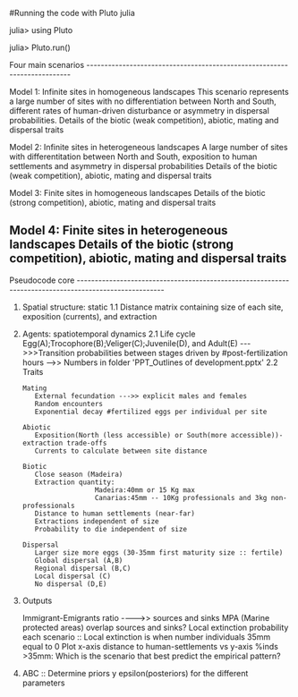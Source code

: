 #Running the code with Pluto julia

julia> using Pluto

julia> Pluto.run()


Four main scenarios -------------------------------------------------------------------------

Model 1: Infinite sites in homogeneous landscapes
This scenario represents a large number of sites with no differentiation between North and South, different rates of human-driven disturbance or asymmetry in dispersal probabilities. Details of the biotic (weak competition), abiotic, mating and dispersal traits

Model 2: Infinite sites in heterogeneous landscapes 
A large number of sites with differentitation between North and South, exposition to human settlements and asymmetry in dispersal probabilities
Details of the biotic (weak competition), abiotic, mating and dispersal traits

Model 3: Finite sites in homogeneous landscapes 
Details of the biotic (strong competition), abiotic, mating and dispersal traits

Model 4: Finite sites in heterogeneous landscapes 
Details of the biotic (strong competition), abiotic, mating and dispersal traits
---------------------------------------------------------------------------------------------


Pseudocode core ------------------------------------------------------------------------------------------------------

1. Spatial structure: static
   1.1 Distance matrix containing size of each site, exposition (currents), and extraction
2. Agents: spatiotemporal dynamics 
   2.1 Life cycle
       Egg(A);Trocophore(B);Veliger(C);Juvenile(D), and Adult(E)
       --->>>Transition probabilities between stages driven by #post-fertilization hours  -->> Numbers in folder 'PPT_Outlines of development.pptx'
   2.2 Traits

       Mating 
          External fecundation --->> explicit males and females
          Random encounters
          Exponential decay #fertilized eggs per individual per site 

       Abiotic
          Exposition(North (less accessible) or South(more accessible))-extraction trade-offs 
          Currents to calculate between site distance

       Biotic
          Close season (Madeira)
          Extraction quantity:
                         Madeira:40mm or 15 Kg max
                         Canarias:45mm -- 10Kg professionals and 3kg non-professionals
          Distance to human settlements (near-far)
          Extractions independent of size
          Probability to die independent of size

       Dispersal
          Larger size more eggs (30-35mm first maturity size :: fertile)
          Global dispersal (A,B)
          Regional dispersal (B,C)
          Local dispersal (C)
          No dispersal (D,E)
          

3. Outputs

   Immigrant-Emigrants ratio ---->> sources and sinks 
   MPA (Marine protected areas) overlap sources and sinks?
   Local extinction probability each scenario :: 
   Local extinction is when number individuals 35mm equal to 0
   Plot x-axis distance to human-settlements vs y-axis %inds >35mm:
   Which is the scenario that best predict the empirical pattern?



4. ABC :: Determine priors y epsilon(posteriors) for the different parameters 

